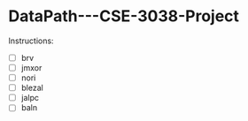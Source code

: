 # DataPath---CSE-3038-Project

Instructions: 

* [ ] brv
* [ ] jmxor
* [ ] nori
* [ ] blezal
* [ ] jalpc
* [ ] baln
